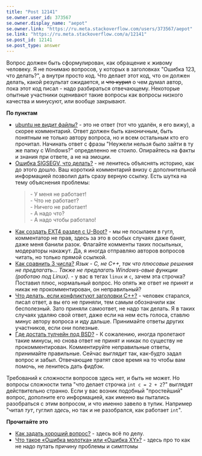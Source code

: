```yaml
---
title: "Post 12141"
se.owner.user_id: 373567
se.owner.display_name: "aepot"
se.owner.link: "https://ru.meta.stackoverflow.com/users/373567/aepot"
se.link: "https://ru.meta.stackoverflow.com/a/12141"
se.post_id: 12141
se.post_type: answer
---
```

<p>Вопрос должен быть сформулирован, как обращение к живому человеку. Я не понимаю вопросов, у которых в заголовках &quot;Ошибка 123, что делать?&quot;, а внутри просто код. Что делает этот код, что он должен делать, какой результат ожидается, и <s>что курил</s> о чем думал автор, пока этот код писал - надо разбираться отвечающему. Некоторые опытные участники оценивают такие вопросы как вопросы низкого качества и минусуют, или вообще закрывают.</p>
<p><strong>По пунктам</strong></p>
<ul>
<li><a href="https://ru.stackoverflow.com/q/1452067/373567">ubuntu не видит файлы?</a> - это не ответ (тот что удалён, я его вижу), а скорее комментарий. Ответ должен быть каноничным, быть понятным не только автору вопроса, но и всем остальным кто его прочитал. Начинать ответ с фразы &quot;Неужели нельзя было зайти в ту же папку с Windows?&quot; определенно не стоило. Опирайтесь на факты и знания при ответе, а не на эмоции.</li>
<li><a href="https://ru.stackoverflow.com/q/1449580/373567">Ошибка SIGSEGV, что делать?</a> - не ленитесь объяснять историю, как до этого дошло. Ваш короткий комментарий внизу с дополнительной информацией позволил дать сразу верную ссылку. Есть шутка на тему объяснения проблемы:
<blockquote>
<p>- У меня не работает!<br />
- Что не работает?<br />
- Ничего не работает!<br />
- А надо что?<br />
- А надо чтобы работало!</p>
</blockquote>
</li>
<li><a href="https://ru.stackoverflow.com/q/1431908/373567">Как создать EXT4 раздел с U-Boot?</a> - мы не посылаем в гугл, комментатор не прав, здесь за это в особых случаях даже банят, даже меня банили разок. Флагайте комменты таких посыльных, модераторы накажут. Да, я иногда отправляю авторов вопросов читать, но только прямой ссылкой.</li>
<li><a href="https://ru.stackoverflow.com/q/1420829/373567">Как сравнить 3 числа?</a> <em>Язык - C, не C++, так что плюсовые решения не предлагать... Также не предлагать Windows-овые функции (работаю под Linux).</em> - у вас в тегах <code>linux</code> и <code>c</code>, зачем эта строчка? Поставил плюс, нормальный вопрос. Но опять же ответ не принят и никак не прокомментирован, он неправильный?</li>
<li><a href="https://ru.stackoverflow.com/q/1419073/373567">Что делать, если конфликтуют заголовки C++?</a> - человек старался, писал ответ, а вы его не приняли, тем самым обозначили как бесполезный. Зато приняли самоответ, не надо так делать. Я в таких случаях удаляю свой ответ, даже если на нем есть голоса, ставлю минус автору вопроса и иду дальше. Принимайте ответы других участников, если они полезные.</li>
<li><a href="https://ru.stackoverflow.com/q/1409855/373567">Где достать тулчейн под BSD?</a> - К сожалению, иногда пролетают такие минусы, но снова ответ не принят и никак по существу не прокомментирован. Комментируйте неправильные ответы, принимайте правильные. Сейчас выглядит так, как-будто задал вопрос и забыл. Отвечающие тратят свое время на то чтобы вам помочь, не ленитесь дать фидбэк.</li>
</ul>
<p>Требований к сложности вопросов здесь нет, и быть не может. Но вопросы сложности типа &quot;что делает строчка <code>int c = 2 + 2</code>?&quot; выглядят действительно странно. Если у вас возник подобный &quot;простейший&quot; вопрос, дополните его информацией, как именно вы пытались разобраться с этим вопросом, и что именно завело в тупик. Например &quot;читал <em>тут</em>, гуглил <em>здесь</em>, но так и не разобрался, как работает <code>int</code>&quot;.</p>
<p><strong>Прочитайте это</strong></p>
<ul>
<li><a href="https://ru.stackoverflow.com/help/how-to-ask">Как задать хороший вопрос?</a> - здесь всё по делу.</li>
<li><a href="https://ru.meta.stackoverflow.com/q/709/373567">Что такое &#171;Ошибка молотка&#187; или &#171;Ошибка XY&#187;?</a> - здесь про то как не надо путать причину проблемы и симптомы</li>
</ul>
